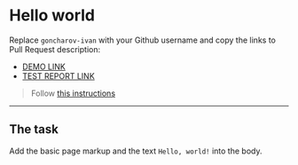 # Hello world 
Replace `goncharov-ivan` with your Github username and copy the links to Pull Request description:
- [DEMO LINK](https://github.com/goncharov-ivan/layout_hello-world)
- [TEST REPORT LINK](https://github.com/goncharov-ivan/layout_hello-world/report/html_report/)

> Follow [this instructions](https://mate-academy.github.io/layout_task-guideline/#how-to-solve-the-layout-tasks-on-github)
___

## The task 
Add the basic page markup and the text `Hello, world!` into the body.
